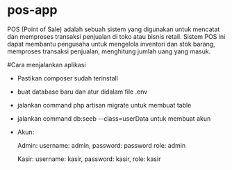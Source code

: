 # pos-app
POS (Point of Sale) adalah sebuah sistem yang digunakan untuk mencatat dan memproses transaksi penjualan di toko atau bisnis retail. Sistem POS ini dapat membantu pengusaha untuk mengelola inventori dan stok barang, memproses transaksi penjualan, menghitung jumlah uang yang masuk.

#Cara menjalankan aplikasi
- Pastikan composer sudah terinstall
- buat database baru dan atur didalam file .env
- jalankan command php artisan migrate untuk membuat table
- jalankan command db:seeb --class=userData untuk membuat akun
- Akun:

  Admin: 
  username: admin,
  password: password
  role: admin
  
  Kasir:
  username: kasir,
  password: kasir,
  role: kasir
